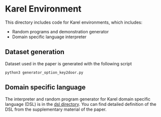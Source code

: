 # Karel Environment

This directory includes code for Karel environments, which includes:
- Random programs and demonstration generator
- Domain specific language interpreter

## Dataset generation
Dataset used in the paper is generated with the following script
```Python3
python3 generator_option_key2door.py
```
## Domain specific language
The interpreter and random program generator for Karel domain specific language (DSL) is in the [dsl directory](./dsl).
You can find detailed definition of the DSL from the supplementary material of the paper.
